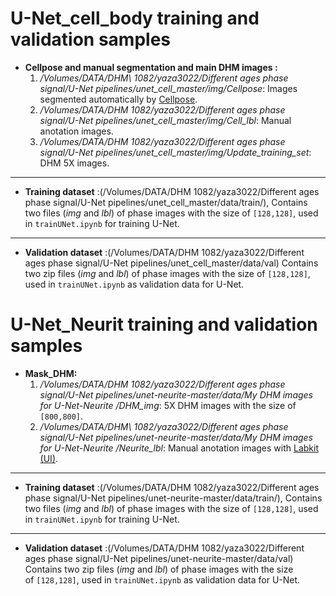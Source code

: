 # U-Net_cell_body training and validation samples

 * **Cellpose and manual segmentation and main DHM images :**
    1. _/Volumes/DATA/DHM\ 1082/yaza3022/Different ages phase signal/U-Net pipelines/unet_cell_master/img/Cellpose_: Images segmented automatically by [Cellpose](https://github.com/mouseland/cellpose).
    2.  _/Volumes/DATA/DHM 1082/yaza3022/Different ages phase signal/U-Net pipelines/unet_cell_master/img/Cell_lbl_: Manual anotation images.
    3. _/Volumes/DATA/DHM 1082/yaza3022/Different ages phase signal/U-Net pipelines/unet_cell_master/img/Update_training_set_:  DHM 5X images.

    
***

* **Training dataset** :(/Volumes/DATA/DHM 1082/yaza3022/Different ages phase signal/U-Net pipelines/unet_cell_master/data/train/), Contains two files (_img_ and _lbl_) of phase images  with the size of `[128,128]`, used in `trainUNet.ipynb` for training U-Net.
  
***


 * **Validation dataset** :(/Volumes/DATA/DHM 1082/yaza3022/Different ages phase signal/U-Net pipelines/unet_cell_master/data/val) Contains two zip files (_img_ and _lbl_) of phase images  with the size of `[128,128]`, used in `trainUNet.ipynb` as validation data for U-Net.



# U-Net_Neurit training and validation samples

 * **Mask_DHM:**
    1. _/Volumes/DATA/DHM 1082/yaza3022/Different ages phase signal/U-Net pipelines/unet-neurite-master/data/My DHM images for U-Net-Neurite /DHM_img_: 5X DHM images with the size of `[800,800]`.
    2.  _/Volumes/DATA/DHM\ 1082/yaza3022/Different ages phase signal/U-Net pipelines/unet-neurite-master/data/My DHM images for U-Net-Neurite /Neurite_lbl_: Manual anotation images with [Labkit (UI)](https://github.com/juglab/labkit-ui).
    
     
***




* **Training dataset** :(/Volumes/DATA/DHM 1082/yaza3022/Different ages phase signal/U-Net pipelines/unet-neurite-master/data/train/), Contains two files (_img_ and _lbl_) of phase images  with the size of `[128,128]`, used in `trainUNet.ipynb` for training U-Net.
  
***



 * **Validation dataset** :(/Volumes/DATA/DHM 1082/yaza3022/Different ages phase signal/U-Net pipelines/unet-neurite-master/data/val) Contains two zip files (_img_ and _lbl_) of phase images  with the size of `[128,128]`, used in `trainUNet.ipynb` as validation data for U-Net.
